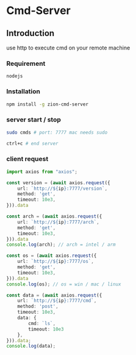 # Cmd-Server

## Introduction
use http to execute cmd on your remote machine

### Requirement
```
nodejs
```

### Installation
```bash
npm install -g zion-cmd-server
```

### server start / stop
```bash
sudo cmds # port: 7777 mac needs sudo

ctrl+c # end server 
```

### client request
```typescript
import axios from "axios";

const version = (await axios.request({
    url: `http://${ip}:7777/version`,
    method: 'get',
    timeout: 10e3,
})).data

const arch = (await axios.request({
    url: `http://${ip}:7777/arch`,
    method: 'get',
    timeout: 10e3,
})).data
console.log(arch); // arch = intel / arm

const os = (await axios.request({
    url: `http://${ip}:7777/os`,
    method: 'get',
    timeout: 10e3,
})).data
console.log(os); // os = win / mac / linux

const data = (await axios.request({
    url: `http://${ip}:7777/cmd`,
    method: 'post',
    timeout: 10e3,
    data: {
        cmd: `ls`,
        timeout: 10e3
    },
})).data;
console.log(data);

```
